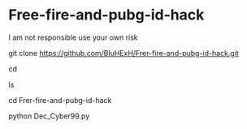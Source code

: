 # Free-fire-and-pubg-id-hack
I am not responsible use your own risk




git clone https://github.com/BluHExH/Frer-fire-and-pubg-id-hack.git

cd

ls

cd Frer-fire-and-pubg-id-hack


python Dec_Cyber99.py
